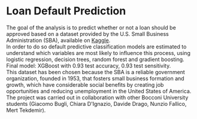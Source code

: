# Loan Default Prediction
The goal of the analysis is to predict whether or not a loan should be approved based on a dataset provided by the U.S. Small Business Administration (SBA), available on [Kaggle](https://www.kaggle.com/mirbektoktogaraev/should-this-loan-be-approved-or-denied).\
In order to do so default predictive classification models are estimated to understand which variables are most likely to influence this process, using logistic regression, decision trees, random forest and gradient boosting.\
Final model: XGBoost with 0.93 test accuracy, 0.93 test sensitivity.\
This dataset has been chosen because the SBA is a reliable government organization, founded in 1953, that fosters small business formation and growth, which have considerable social benefits by creating job opportunities and reducing unemployment in the United States of America.\
The project was carried out in collaboration with other Bocconi University students (Giacomo Bugli, Chiara D'Ignazio, Davide Drago, Nunzio Fallico, Mert Tekdemir). 
